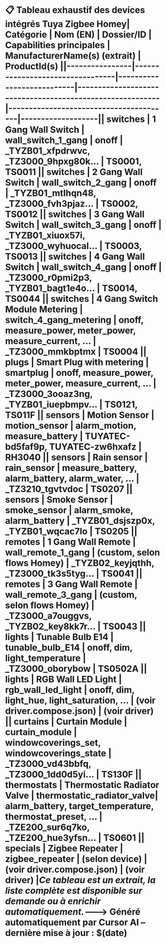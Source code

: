 # 📋 Tableau exhaustif des devices intégrés Tuya Zigbee Homey| Catégorie | Nom (EN) | Dossier/ID | Capabilities principales | ManufacturerName(s) (extrait) | ProductId(s) ||----------------|---------------------------------|---------------------------|----------------------------------------------------------|----------------------------------------|-------------------|| switches | 1 Gang Wall Switch | wall_switch_1_gang | onoff | _TYZB01_xfpdrwvc, _TZ3000_9hpxg80k... | TS0001, TS0011 || switches | 2 Gang Wall Switch | wall_switch_2_gang | onoff | _TYZB01_mtlhqn48, _TZ3000_fvh3pjaz... | TS0002, TS0012 || switches | 3 Gang Wall Switch | wall_switch_3_gang | onoff | _TYZB01_xiuox57i, _TZ3000_wyhuocal... | TS0003, TS0013 || switches | 4 Gang Wall Switch | wall_switch_4_gang | onoff | _TZ3000_r0pmi2p3, _TYZB01_bagt1e4o... | TS0014, TS0044 || switches | 4 Gang Switch Module Metering | switch_4_gang_metering | onoff, measure_power, meter_power, measure_current, ... | _TZ3000_mmkbptmx | TS0004 || plugs | Smart Plug with metering | smartplug | onoff, measure_power, meter_power, measure_current, ... | _TZ3000_3ooaz3ng, _TYZB01_iuepbmpv... | TS0121, TS011F || sensors | Motion Sensor | motion_sensor | alarm_motion, measure_battery | TUYATEC-bd5faf9p, TUYATEC-zw6hxafz | RH3040 || sensors | Rain sensor | rain_sensor | measure_battery, alarm_battery, alarm_water, ... | _TZ3210_tgvtvdoc | TS0207 || sensors | Smoke Sensor | smoke_sensor | alarm_smoke, alarm_battery | _TYZB01_dsjszp0x, _TYZB01_wqcac7lo | TS0205 || remotes | 1 Gang Wall Remote | wall_remote_1_gang | (custom, selon flows Homey) | _TYZB02_keyjqthh, _TZ3000_tk3s5tyg... | TS0041 || remotes | 3 Gang Wall Remote | wall_remote_3_gang | (custom, selon flows Homey) | _TZ3000_a7ouggvs, _TYZB02_key8kk7r... | TS0043 || lights | Tunable Bulb E14 | tunable_bulb_E14 | onoff, dim, light_temperature | _TZ3000_oborybow | TS0502A || lights | RGB Wall LED Light | rgb_wall_led_light | onoff, dim, light_hue, light_saturation, ... | (voir driver.compose.json) | (voir driver) || curtains | Curtain Module | curtain_module | windowcoverings_set, windowcoverings_state | _TZ3000_vd43bbfq, _TZ3000_1dd0d5yi... | TS130F || thermostats | Thermostatic Radiator Valve | thermostatic_radiator_valve| alarm_battery, target_temperature, thermostat_preset, ... | _TZE200_sur6q7ko, _TZE200_hue3yfsn... | TS0601 || specials | Zigbee Repeater | zigbee_repeater | (selon device) | (voir driver.compose.json) | (voir driver) |*Ce tableau est un extrait, la liste complète est disponible sur demande ou à enrichir automatiquement.*---> Généré automatiquement par Cursor AI – dernière mise à jour : $(date) 